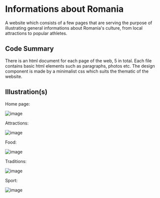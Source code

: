 # Informations about Romania
A website which consists of a few pages that are serving the purpose of illustrating general informations about Romania's culture, from local attractions to popular athletes.
## Code Summary
There is an html document for each page of the web, 5 in total. Each file contains basic html elements such as paragraphs, photos etc. The design component is made by a minimalist css which suits the thematic of the website.

## Illustration(s)
Home page:

![image]()

Attractions:

![image]()

Food:

![image]()

Traditions:

![image]()

Sport:

![image]()